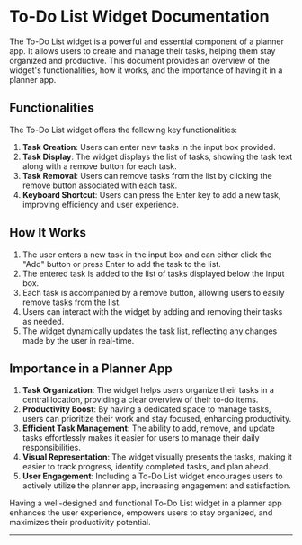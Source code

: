 # To-Do List Widget Documentation

The To-Do List widget is a powerful and essential component of a planner app. It allows users to create and manage their tasks, helping them stay organized and productive. This document provides an overview of the widget's functionalities, how it works, and the importance of having it in a planner app.

## Functionalities

The To-Do List widget offers the following key functionalities:

1. **Task Creation**: Users can enter new tasks in the input box provided.
2. **Task Display**: The widget displays the list of tasks, showing the task text along with a remove button for each task.
3. **Task Removal**: Users can remove tasks from the list by clicking the remove button associated with each task.
4. **Keyboard Shortcut**: Users can press the Enter key to add a new task, improving efficiency and user experience.

## How It Works

1. The user enters a new task in the input box and can either click the "Add" button or press Enter to add the task to the list.
2. The entered task is added to the list of tasks displayed below the input box.
3. Each task is accompanied by a remove button, allowing users to easily remove tasks from the list.
4. Users can interact with the widget by adding and removing their tasks as needed.
5. The widget dynamically updates the task list, reflecting any changes made by the user in real-time.

## Importance in a Planner App

1. **Task Organization**: The widget helps users organize their tasks in a central location, providing a clear overview of their to-do items.
2. **Productivity Boost**: By having a dedicated space to manage tasks, users can prioritize their work and stay focused, enhancing productivity.
3. **Efficient Task Management**: The ability to add, remove, and update tasks effortlessly makes it easier for users to manage their daily responsibilities.
4. **Visual Representation**: The widget visually presents the tasks, making it easier to track progress, identify completed tasks, and plan ahead.
5. **User Engagement**: Including a To-Do List widget encourages users to actively utilize the planner app, increasing engagement and satisfaction.

Having a well-designed and functional To-Do List widget in a planner app enhances the user experience, empowers users to stay organized, and maximizes their productivity potential.

---
